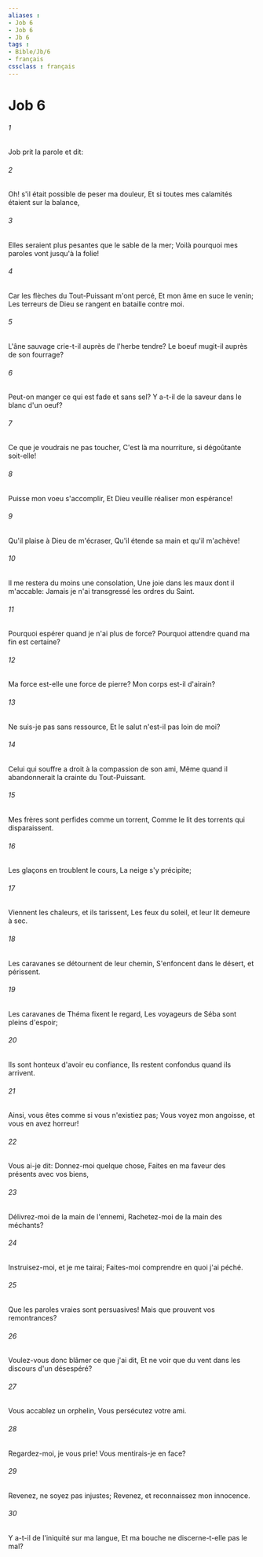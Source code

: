 ```yaml
---
aliases : 
- Job 6
- Job 6
- Jb 6
tags : 
- Bible/Jb/6
- français
cssclass : français
---
```


# Job 6

###### 1
Job prit la parole et dit:
###### 2
Oh! s'il était possible de peser ma douleur, Et si toutes mes calamités étaient sur la balance,
###### 3
Elles seraient plus pesantes que le sable de la mer; Voilà pourquoi mes paroles vont jusqu'à la folie!
###### 4
Car les flèches du Tout-Puissant m'ont percé, Et mon âme en suce le venin; Les terreurs de Dieu se rangent en bataille contre moi.
###### 5
L'âne sauvage crie-t-il auprès de l'herbe tendre? Le boeuf mugit-il auprès de son fourrage?
###### 6
Peut-on manger ce qui est fade et sans sel? Y a-t-il de la saveur dans le blanc d'un oeuf?
###### 7
Ce que je voudrais ne pas toucher, C'est là ma nourriture, si dégoûtante soit-elle!
###### 8
Puisse mon voeu s'accomplir, Et Dieu veuille réaliser mon espérance!
###### 9
Qu'il plaise à Dieu de m'écraser, Qu'il étende sa main et qu'il m'achève!
###### 10
Il me restera du moins une consolation, Une joie dans les maux dont il m'accable: Jamais je n'ai transgressé les ordres du Saint.
###### 11
Pourquoi espérer quand je n'ai plus de force? Pourquoi attendre quand ma fin est certaine?
###### 12
Ma force est-elle une force de pierre? Mon corps est-il d'airain?
###### 13
Ne suis-je pas sans ressource, Et le salut n'est-il pas loin de moi?
###### 14
Celui qui souffre a droit à la compassion de son ami, Même quand il abandonnerait la crainte du Tout-Puissant.
###### 15
Mes frères sont perfides comme un torrent, Comme le lit des torrents qui disparaissent.
###### 16
Les glaçons en troublent le cours, La neige s'y précipite;
###### 17
Viennent les chaleurs, et ils tarissent, Les feux du soleil, et leur lit demeure à sec.
###### 18
Les caravanes se détournent de leur chemin, S'enfoncent dans le désert, et périssent.
###### 19
Les caravanes de Théma fixent le regard, Les voyageurs de Séba sont pleins d'espoir;
###### 20
Ils sont honteux d'avoir eu confiance, Ils restent confondus quand ils arrivent.
###### 21
Ainsi, vous êtes comme si vous n'existiez pas; Vous voyez mon angoisse, et vous en avez horreur!
###### 22
Vous ai-je dit: Donnez-moi quelque chose, Faites en ma faveur des présents avec vos biens,
###### 23
Délivrez-moi de la main de l'ennemi, Rachetez-moi de la main des méchants?
###### 24
Instruisez-moi, et je me tairai; Faites-moi comprendre en quoi j'ai péché.
###### 25
Que les paroles vraies sont persuasives! Mais que prouvent vos remontrances?
###### 26
Voulez-vous donc blâmer ce que j'ai dit, Et ne voir que du vent dans les discours d'un désespéré?
###### 27
Vous accablez un orphelin, Vous persécutez votre ami.
###### 28
Regardez-moi, je vous prie! Vous mentirais-je en face?
###### 29
Revenez, ne soyez pas injustes; Revenez, et reconnaissez mon innocence.
###### 30
Y a-t-il de l'iniquité sur ma langue, Et ma bouche ne discerne-t-elle pas le mal?
